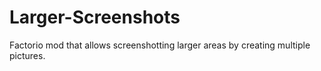 # Larger-Screenshots
Factorio mod that allows screenshotting larger areas by creating multiple pictures.
